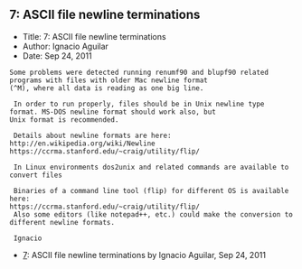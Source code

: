 ## 7: ASCII file newline terminations

- Title: 7: ASCII file newline terminations
- Author: Ignacio Aguilar
- Date: Sep 24, 2011

```
Some problems were detected running renumf90 and blupf90 related programs with files with older Mac newline format
(^M), where all data is reading as one big line. 

 In order to run properly, files should be in Unix newline type format. MS-DOS newline format should work also, but
Unix format is recommended. 

 Details about newline formats are here: 
http://en.wikipedia.org/wiki/Newline
https://ccrma.stanford.edu/~craig/utility/flip/

 In Linux environments dos2unix and related commands are available to convert files

 Binaries of a command line tool (flip) for different OS is available here:
https://ccrma.stanford.edu/~craig/utility/flip/
 Also some editors (like notepad++, etc.) could make the conversion to different newline formats. 

 Ignacio
```

- [7](0007.md): ASCII file newline terminations by Ignacio Aguilar, Sep 24, 2011
